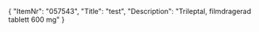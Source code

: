 {
  "ItemNr": "057543",
  "Title": "test",
  "Description": "Trileptal, filmdragerad tablett 600 mg"
}